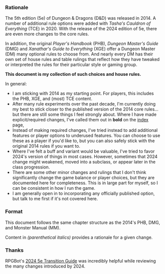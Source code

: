 
### Rationale

The 5th edition (5e) of Dungeon & Dragons (D&D) was released in 2014. A number of additional rule options were added with *Tasha's Cauldron of Everything* (TCE) in 2020. With the release of the 2024 edition of 5e, there are even more changes to the core rules. 

In addition, the original *Player's Handbook* (PHB), *Dungeon Master's Guide* (DMG) and *Xanathar's Guide to Everything* (XGE) offer a Dungeon Master (DM) many optional rules to choose from. And nearly every DM has their own set of house rules and table rulings that reflect how they have tweaked or interpreted the rules for their particular style or gaming group.

**This document is my collection of such choices and house rules.**

In general:

* I am sticking with 2014 as my starting point.  For players, this includes the PHB, XGE, and (most) TCE content.
* After many rule experiments over the past decade, I'm currently doing my best to stick closer to the published version of the 2014 core rules... but there are still some things I feel strongly about. Where I have made explicit/required changes, I've called them out in **bold** on the [index](index.md) page, 
* Instead of making required changes, I've tried instead to add additional features or player options to underused features.  You can choose to use these as a player if you'd like to, but you can also safely stick with the original 2014 rules if you want to.
* Where I've felt a buff and variant would be valuable, I've tried to favor 2024's version of things in most cases. However, sometimes that 2024 change might weakened, moved into a subclass, or appear later in the class progression.
* There are some other minor changes and rulings that I don't think significantly change the game balance or player choices, but they are documented here for completeness.  This is in large part for myself, so I can be consistent in how I run the game.
* I am generally open in to incorporating any officially published option, but talk to me first if it's not covered here.

### Format

This document follows the same chapter structure as the 2014's PHB, DMG, and Monster Manual (MM).  

Content in *(parenthetical italics)* provides a rationale for a given change.

### Thanks

RPGBot's [2024 5e Transition Guide](https://rpgbot.net/dnd-2024-5e-transition-guide-and-change-log-everything-thats-different-in-the-new-players-handbook/) was incredibly helpful while reviewing the many changes introduced by 2024.
